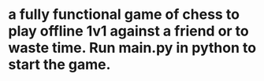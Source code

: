# a fully functional game of chess to play offline 1v1 against a friend or to waste time. Run main.py in python to start the game.
